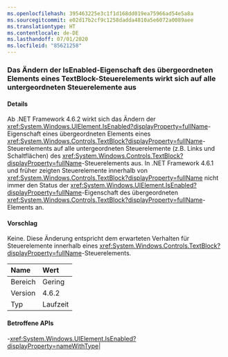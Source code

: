 ```yaml
---
ms.openlocfilehash: 395463225e3c1f1d168dd019ea75966ad54e5a8a
ms.sourcegitcommit: e02d17b2cf9c1258dadda4810a5e6072a0089aee
ms.translationtype: HT
ms.contentlocale: de-DE
ms.lasthandoff: 07/01/2020
ms.locfileid: "85621258"
---
```

### <a name="changing-the-isenabled-property-of-the-parent-of-a-textblock-control-affects-any-child-controls"></a>Das Ändern der IsEnabled-Eigenschaft des übergeordneten Elements eines TextBlock-Steuerelements wirkt sich auf alle untergeordneten Steuerelemente aus

#### <a name="details"></a>Details

Ab .NET Framework 4.6.2 wirkt sich das Ändern der <xref:System.Windows.UIElement.IsEnabled?displayProperty=fullName>-Eigenschaft eines übergeordneten Elements eines <xref:System.Windows.Controls.TextBlock?displayProperty=fullName>-Steuerelements auf alle untergeordneten Steuerelemente (z.B. Links und Schaltflächen) des <xref:System.Windows.Controls.TextBlock?displayProperty=fullName>-Steuerelements aus. In .NET Framework 4.6.1 und früher zeigten Steuerelemente innerhalb von <xref:System.Windows.Controls.TextBlock?displayProperty=fullName> nicht immer den Status der <xref:System.Windows.UIElement.IsEnabled?displayProperty=fullName>-Eigenschaft des übergeordneten <xref:System.Windows.Controls.TextBlock?displayProperty=fullName>-Elements an.

#### <a name="suggestion"></a>Vorschlag

Keine. Diese Änderung entspricht dem erwarteten Verhalten für Steuerelemente innerhalb eines <xref:System.Windows.Controls.TextBlock?displayProperty=fullName>-Steuerelements.

| Name    | Wert       |
|:--------|:------------|
| Bereich   |Gering|
|Version|4.6.2|
|Typ|Laufzeit

#### <a name="affected-apis"></a>Betroffene APIs

-<xref:System.Windows.UIElement.IsEnabled?displayProperty=nameWithType></li></ul>|
